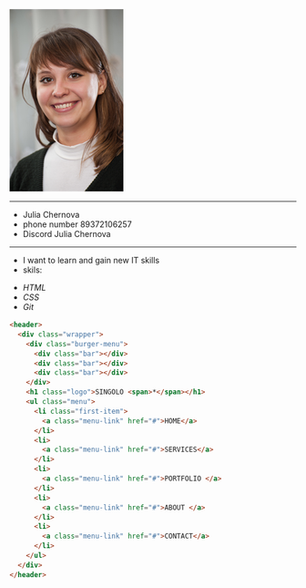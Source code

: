 ![foto](/foto/photo.png)

---

- Julia Chernova
- phone number 89372106257
- Discord Julia Chernova

---

- I want to learn and gain new IT skills
- skils:

* _HTML_
* _CSS_
* _Git_

```html
<header>
  <div class="wrapper">
    <div class="burger-menu">
      <div class="bar"></div>
      <div class="bar"></div>
      <div class="bar"></div>
    </div>
    <h1 class="logo">SINGOLO <span>*</span></h1>
    <ul class="menu">
      <li class="first-item">
        <a class="menu-link" href="#">HOME</a>
      </li>
      <li>
        <a class="menu-link" href="#">SERVICES</a>
      </li>
      <li>
        <a class="menu-link" href="#">PORTFOLIO </a>
      </li>
      <li>
        <a class="menu-link" href="#">ABOUT </a>
      </li>
      <li>
        <a class="menu-link" href="#">CONTACT</a>
      </li>
    </ul>
  </div>
</header>
```
